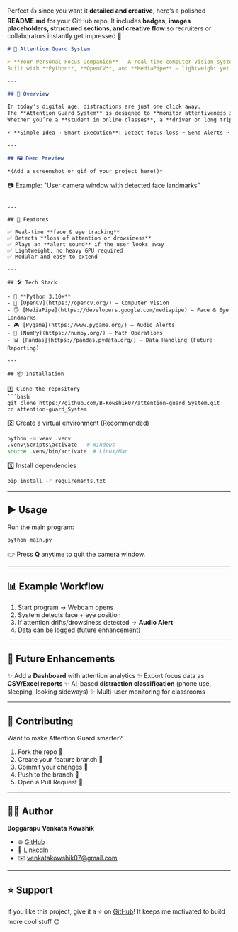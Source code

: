 Perfect 👍 since you want it **detailed and creative**, here’s a polished **README.md** for your GitHub repo.
It includes **badges, images placeholders, structured sections, and creative flow** so recruiters or collaborators instantly get impressed 🚀

```markdown
# 👀 Attention Guard System  

> **Your Personal Focus Companion** – A real-time computer vision system that ensures you stay attentive during study, work, or driving.  
Built with **Python**, **OpenCV**, and **MediaPipe** – lightweight yet powerful.  

---

## 🌟 Overview  

In today's digital age, distractions are just one click away.  
The **Attention Guard System** is designed to **monitor attentiveness in real-time** by tracking face and eye movements.  
Whether you’re a **student in online classes**, a **driver on long trips**, or an **employee at work**, this tool helps you stay alert and focused.  

⚡ **Simple Idea → Smart Execution**: Detect focus loss ➝ Send Alerts ➝ Improve Productivity.  

---

## 🖼️ Demo Preview  

*(Add a screenshot or gif of your project here!)*  
```

📷 Example: "User camera window with detected face landmarks"

````

---

## 🚀 Features  

✅ Real-time **face & eye tracking**  
✅ Detects **loss of attention or drowsiness**  
✅ Plays an **alert sound** if the user looks away  
✅ Lightweight, no heavy GPU required  
✅ Modular and easy to extend  

---

## 🛠️ Tech Stack  

- 🐍 **Python 3.10+**  
- 🎥 [OpenCV](https://opencv.org/) – Computer Vision  
- 🖐️ [MediaPipe](https://developers.google.com/mediapipe) – Face & Eye Landmarks  
- 🎮 [Pygame](https://www.pygame.org/) – Audio Alerts  
- 🔢 [NumPy](https://numpy.org/) – Math Operations  
- 📊 [Pandas](https://pandas.pydata.org/) – Data Handling (Future Reporting)  

---

## 📦 Installation  

1️⃣ Clone the repository  
```bash
git clone https://github.com/B-Kowshik07/attention-guard_System.git
cd attention-guard_System
````

2️⃣ Create a virtual environment (Recommended)

```bash
python -m venv .venv
.venv\Scripts\activate   # Windows
source .venv/bin/activate  # Linux/Mac
```

3️⃣ Install dependencies

```bash
pip install -r requirements.txt
```

---

## ▶️ Usage

Run the main program:

```bash
python main.py
```

👉 Press **Q** anytime to quit the camera window.

---

## 📊 Example Workflow

1. Start program → Webcam opens
2. System detects face + eye position
3. If attention drifts/drowsiness detected → **Audio Alert**
4. Data can be logged (future enhancement)

---

## 🔮 Future Enhancements

✨ Add a **Dashboard** with attention analytics
✨ Export focus data as **CSV/Excel reports**
✨ AI-based **distraction classification** (phone use, sleeping, looking sideways)
✨ Multi-user monitoring for classrooms

---

## 🤝 Contributing

Want to make Attention Guard smarter?

1. Fork the repo 🍴
2. Create your feature branch 🌿
3. Commit your changes 📝
4. Push to the branch 🚀
5. Open a Pull Request 🎉

---

## 👨‍💻 Author

**Boggarapu Venkata Kowshik**

* 🌐 [GitHub](https://github.com/B-Kowshik07)
* 💼 [LinkedIn](https://www.linkedin.com/in/b-v-kowshik)
* ✉️ [venkatakowshik07@gmail.com](mailto:venkatakowshik07@gmail.com)

---

## ⭐ Support

If you like this project, give it a ⭐ on [GitHub](https://github.com/B-Kowshik07/attention-guard_System)!
It keeps me motivated to build more cool stuff 😊
